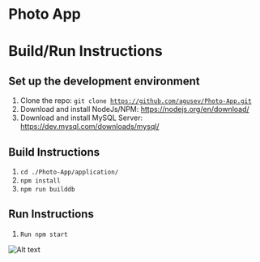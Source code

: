 # Photo App

# Build/Run Instructions

## Set up the development environment

1. Clone the repo: <code>git clone https://github.com/agusev/Photo-App.git</code>
2. Download and install NodeJs/NPM: <link> https://nodejs.org/en/download/ </link>
3. Download and install MySQL Server: <link> https://dev.mysql.com/downloads/mysql/ </link>

## Build Instructions

1. <code>cd ./Photo-App/application/</code>
2. <code>npm install</code>
3. <code>npm run builddb</code>

## Run Instructions

1. <code>Run npm start</code>


![ Alt text](https://github.com/agusev/Photo-App/blob/main/gif.gif)
